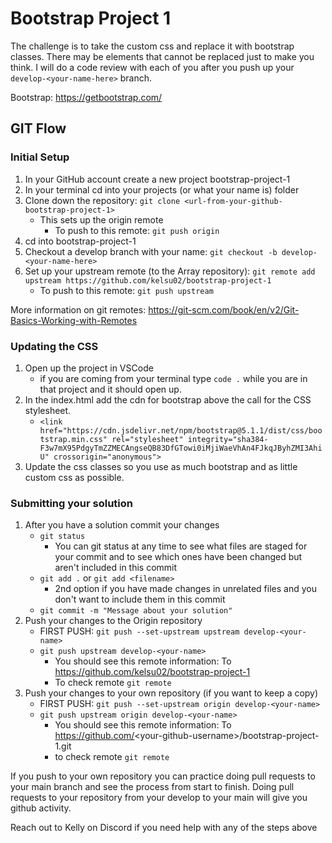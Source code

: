 # Bootstrap Project 1

The challenge is to take the custom css and replace it with bootstrap classes. There may be elements that cannot be replaced just to make you think. I will do a code review with each of you after you push up your `develop-<your-name-here>` branch.

Bootstrap: https://getbootstrap.com/

## GIT Flow

### Initial Setup

1. In your GitHub account create a new project bootstrap-project-1
2. In your terminal cd into your projects (or what your name is) folder
3. Clone down the repository: `git clone <url-from-your-github-bootstrap-project-1>`
    - This sets up the origin remote
        - To push to this remote: `git push origin`
4. cd into bootstrap-project-1
5. Checkout a develop branch with your name: `git checkout -b develop-<your-name-here>`
6. Set up your upstream remote (to the Array repository): `git remote add upstream https://github.com/kelsu02/bootstrap-project-1`
    - To push to this remote: `git push upstream`  

More information on git remotes: https://git-scm.com/book/en/v2/Git-Basics-Working-with-Remotes

### Updating the CSS

1. Open up the project in VSCode
    - if you are coming from your terminal type `code .` while you are in that project and it should open up.
2. In the index.html add the cdn for bootstrap above the call for the CSS stylesheet.
    - `<link href="https://cdn.jsdelivr.net/npm/bootstrap@5.1.1/dist/css/bootstrap.min.css" rel="stylesheet" integrity="sha384-F3w7mX95PdgyTmZZMECAngseQB83DfGTowi0iMjiWaeVhAn4FJkqJByhZMI3AhiU" crossorigin="anonymous">`
3. Update the css classes so you use as much bootstrap and as little custom css as possible.

### Submitting your solution

1. After you have a solution commit your changes
    - `git status`
        - You can git status at any time to see what files are staged for your commit and to see which ones have been changed but aren't included in this commit
    - `git add .` or `git add <filename>` 
        - 2nd option if you have made changes in unrelated files and you don't want to include them in this commit
    - `git commit -m "Message about your solution"`
2. Push your changes to the Origin repository
    - FIRST PUSH: `git push --set-upstream upstream develop-<your-name>`
    - `git push upstream develop-<your-name>`
        - You should see this remote information: To https://github.com/kelsu02/bootstrap-project-1
        - To check remote `git remote`
3. Push your changes to your own repository (if you want to keep a copy)
    - FIRST PUSH: `git push --set-upstream origin develop-<your-name>`
    - `git push upstream origin develop-<your-name>`
        - You should see this remote information: To https://github.com/<your-github-username\>/bootstrap-project-1.git
        - to check remote `git remote`

If you push to your own repository you can practice doing pull requests to your main branch and see the process from start to finish. Doing pull requests to your repository from your develop to your main will give you github activity.

Reach out to Kelly on Discord if you need help with any of the steps above
